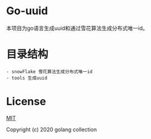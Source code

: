 # Go-uuid

本项目为go语言生成uuid和通过雪花算法生成分布式唯一id。

# 目录结构
```
- snowFlake 雪花算法生成分布式唯一id
- tools 生成uuid
```

# License
[MIT](./LICENSE)

Copyright (c) 2020 golang collection